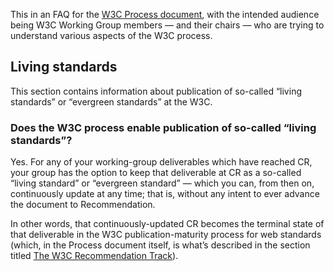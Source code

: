 This in an FAQ for the [W3C Process document](https://www.w3.org/Consortium/Process/Drafts/), with the intended audience being W3C Working Group members — and their chairs — who are trying to understand various aspects of the W3C process.

## Living standards

This section contains information about publication of so-called “living standards” or “evergreen standards” at the W3C.

### Does the W3C process enable publication of so-called “living standards”?

Yes. For any of your working-group deliverables which have reached CR, your group has the option to keep that deliverable at CR as a so-called “living standard” or “evergreen standard” — which you can, from then on, continuously update at any time; that is, without any intent to ever advance the document to Recommendation.

In other words, that continuously-updated CR becomes the terminal state of that deliverable in the W3C publication-maturity process for web standards (which, in the Process document itself, is what’s described in the section titled [The W3C Recommendation Track](https://www.w3.org/Consortium/Process/Drafts/#rec-track)).
